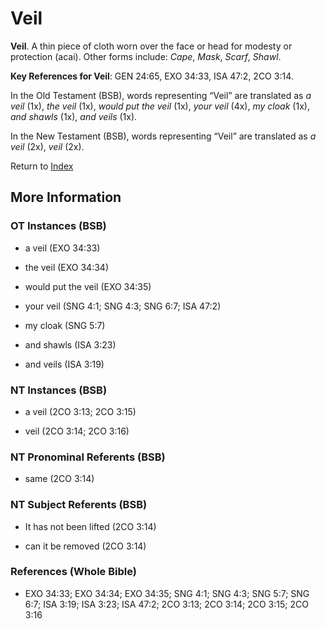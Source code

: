 # Veil
**Veil**. 
A thin piece of cloth worn over the face or head for modesty or protection (acai). 
Other forms include: 
*Cape*, *Mask*, *Scarf*, *Shawl*. 


**Key References for Veil**: 
GEN 24:65, EXO 34:33, ISA 47:2, 2CO 3:14. 


In the Old Testament (BSB), words representing “Veil” are translated as 
*a veil* (1x), *the veil* (1x), *would put the veil* (1x), *your veil* (4x), *my cloak* (1x), *and shawls* (1x), *and veils* (1x). 


In the New Testament (BSB), words representing “Veil” are translated as 
*a veil* (2x), *veil* (2x). 


Return to [Index](00-Index.md)

## More Information

### OT Instances (BSB)

* a veil (EXO 34:33)

* the veil (EXO 34:34)

* would put the veil (EXO 34:35)

* your veil (SNG 4:1; SNG 4:3; SNG 6:7; ISA 47:2)

* my cloak (SNG 5:7)

* and shawls (ISA 3:23)

* and veils (ISA 3:19)



### NT Instances (BSB)

* a veil (2CO 3:13; 2CO 3:15)

* veil (2CO 3:14; 2CO 3:16)



### NT Pronominal Referents (BSB)

* same (2CO 3:14)



### NT Subject Referents (BSB)

* It has not been lifted (2CO 3:14)

* can it be removed (2CO 3:14)



### References (Whole Bible)

* EXO 34:33; EXO 34:34; EXO 34:35; SNG 4:1; SNG 4:3; SNG 5:7; SNG 6:7; ISA 3:19; ISA 3:23; ISA 47:2; 2CO 3:13; 2CO 3:14; 2CO 3:15; 2CO 3:16




